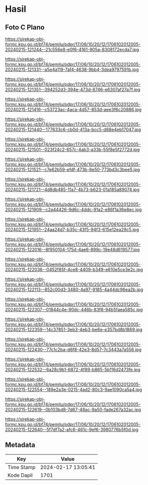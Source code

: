 # Hasil

## Foto C Plano

https://sirekap-obj-formc.kpu.go.id/bf74/pemilu/pdpr/17/06/10/20/12/1706102012005-20240215-121244--21c556e8-e0f6-4161-905a-8308172ecda7.jpg

https://sirekap-obj-formc.kpu.go.id/bf74/pemilu/pdpr/17/06/10/20/12/1706102012005-20240215-121331--a5e4a119-7af4-4638-9bb4-3dea9797591b.jpg

https://sirekap-obj-formc.kpu.go.id/bf74/pemilu/pdpr/17/06/10/20/12/1706102012005-20240215-121351--394252d3-394e-473d-8746-e6307af27a7f.jpg

https://sirekap-obj-formc.kpu.go.id/bf74/pemilu/pdpr/17/06/10/20/12/1706102012005-20240215-121416--c53723ac-4aca-4d57-853d-aee3f6c20886.jpg

https://sirekap-obj-formc.kpu.go.id/bf74/pemilu/pdpr/17/06/10/20/12/1706102012005-20240215-121440--177633c6-cb0d-413a-bcc5-d68e4eb17047.jpg

https://sirekap-obj-formc.kpu.go.id/bf74/pemilu/pdpr/17/06/10/20/12/1706102012005-20240215-121501--023f24c2-657c-4ab3-a33b-55f8e5f2772d.jpg

https://sirekap-obj-formc.kpu.go.id/bf74/pemilu/pdpr/17/06/10/20/12/1706102012005-20240215-121521--c7e62b59-efdf-473b-8e50-773bd3c3bee5.jpg

https://sirekap-obj-formc.kpu.go.id/bf74/pemilu/pdpr/17/06/10/20/12/1706102012005-20240215-121721--4d8db485-11a7-4b73-b623-01a185a89074.jpg

https://sirekap-obj-formc.kpu.go.id/bf74/pemilu/pdpr/17/06/10/20/12/1706102012005-20240215-121909--c2a44426-9d6c-4ddc-91a2-e86f1a36e8ec.jpg

https://sirekap-obj-formc.kpu.go.id/bf74/pemilu/pdpr/17/06/10/20/12/1706102012005-20240215-121951--24aa24d7-b35c-43f5-94f3-615e12ea29c5.jpg

https://sirekap-obj-formc.kpu.go.id/bf74/pemilu/pdpr/17/06/10/20/12/1706102012005-20240215-122016--8f950104-175d-4ae6-899c-19e48d619577.jpg

https://sirekap-obj-formc.kpu.go.id/bf74/pemilu/pdpr/17/06/10/20/12/1706102012005-20240215-122036--0452f85f-4ce8-4409-b349-e610e5ce3e2c.jpg

https://sirekap-obj-formc.kpu.go.id/bf74/pemilu/pdpr/17/06/10/20/12/1706102012005-20240215-122113--852c00d3-3480-4a97-9185-4a44dc96ea2b.jpg

https://sirekap-obj-formc.kpu.go.id/bf74/pemilu/pdpr/17/06/10/20/12/1706102012005-20240215-122307--01844c4e-90dc-446b-83f8-94b5faea585c.jpg

https://sirekap-obj-formc.kpu.go.id/bf74/pemilu/pdpr/17/06/10/20/12/1706102012005-20240215-122359--14c37851-3eb3-4eb3-be6e-e357bd8b1869.jpg

https://sirekap-obj-formc.kpu.go.id/bf74/pemilu/pdpr/17/06/10/20/12/1706102012005-20240215-122430--77c1c2ba-d6f8-42e3-8d57-7c3443a7a556.jpg

https://sirekap-obj-formc.kpu.go.id/bf74/pemilu/pdpr/17/06/10/20/12/1706102012005-20240215-122532--6a28c9b1-6872-4f89-b865-5b116d2473fe.jpg

https://sirekap-obj-formc.kpu.go.id/bf74/pemilu/pdpr/17/06/10/20/12/1706102012005-20240215-122554--189e2a3e-0215-4ad2-80c3-9ae1090ca5a4.jpg

https://sirekap-obj-formc.kpu.go.id/bf74/pemilu/pdpr/17/06/10/20/12/1706102012005-20240215-122619--0b103bd8-7d67-48ac-9a50-fade267a32ac.jpg

https://sirekap-obj-formc.kpu.go.id/bf74/pemilu/pdpr/17/06/10/20/12/1706102012005-20240215-122640--5f7df7a2-afc6-461c-9ef6-3980776b5f0d.jpg


## Metadata

| Key        | Value               |
| ---------- | ------------------- |
| Time Stamp | 2024-02-17 13:05:41 |
| Kode Dapil | 1701                |



